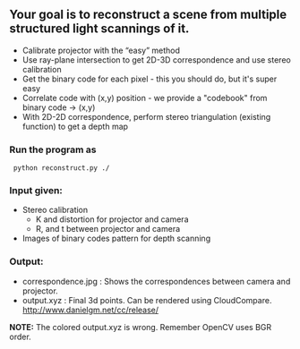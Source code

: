  
## Your goal is to reconstruct a scene from multiple structured light scannings of it.

* Calibrate projector with the “easy” method
* Use ray-plane intersection to get 2D-3D correspondence and use stereo calibration
* Get the binary code for each pixel - this you should do, but it's super easy
* Correlate code with (x,y) position - we provide a "codebook" from binary code -> (x,y)
* With 2D-2D correspondence, perform stereo triangulation (existing function) to get a depth map

### Run the program as 
```
 python reconstruct.py ./
```
### Input given:
* Stereo calibration
  * K and distortion for projector and camera
  * R, and t between projector and camera
* Images of binary codes pattern for depth scanning

### Output:
* correspondence.jpg : Shows the correspondences between camera and projector.
* output.xyz : Final 3d points. Can be rendered using CloudCompare. http://www.danielgm.net/cc/release/

**NOTE:** The colored output.xyz is wrong. Remember OpenCV uses BGR order.
